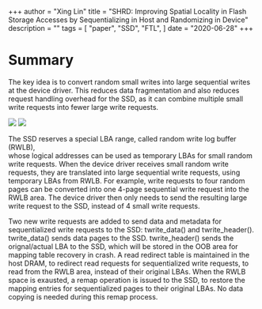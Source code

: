 +++ 
author = "Xing Lin"
title = "SHRD: Improving Spatial Locality in Flash Storage Accesses by Sequentializing in Host and Randomizing in Device" 
description = "" 
tags = [ 
    "paper",
    "SSD",
    "FTL", 
] 
date = "2020-06-28" 
+++

# Summary
The key idea is to convert random small writes into large sequential writes at the device driver. 
This reduces data fragmentation and also reduces request handling overhead for the SSD, as 
it can combine multiple small write requests into fewer large write requests. 

![](../shrd-arch.png)
![](../shrd-example.png)

The SSD reserves a special LBA range, called random write log buffer (RWLB),  
whose logical addresses can be used as temporary LBAs for small random write requests. 
When the device driver receives small random write requests,
they are translated into large sequential write requests,
using temporary LBAs from RWLB. For example, 
write requests to four random pages can be converted into 
one 4-page sequential write request into the RWLB area. 
The device driver then only needs to send the resulting large write request
to the SSD, instead of 4 small write requests. 

Two new write requests are added to send data and metadata for sequentialized write requests
to the SSD: twrite_data() and twrite_header().
twrite_data() sends data pages to the SSD. 
twrite_header() sends the orignal/actual LBA to the SSD, which will be stored 
in the OOB area for mapping table recovery in crash.
A read redirect table is maintained in the host DRAM, to redirect read requests
for sequentialized write requests, to read from the RWLB area, instead of their
original LBAs. 
When the RWLB space is exausted, a remap operation is issued to the SSD, 
to restore the mapping entries for sequentialized pages to their original LBAs.
No data copying is needed during this remap process.   


